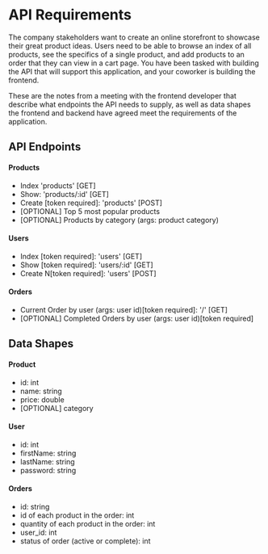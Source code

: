 # API Requirements
The company stakeholders want to create an online storefront to showcase their great product ideas. Users need to be able to browse an index of all products, see the specifics of a single product, and add products to an order that they can view in a cart page. You have been tasked with building the API that will support this application, and your coworker is building the frontend.

These are the notes from a meeting with the frontend developer that describe what endpoints the API needs to supply, as well as data shapes the frontend and backend have agreed meet the requirements of the application. 

## API Endpoints
#### Products
- Index 'products' [GET] 
- Show: 'products/:id' [GET] 
- Create [token required]: 'products' [POST] 
- [OPTIONAL] Top 5 most popular products 
- [OPTIONAL] Products by category (args: product category)

#### Users
- Index [token required]: 'users' [GET] 
- Show [token required]: 'users/:id' [GET] 
- Create N[token required]: 'users' [POST] 

#### Orders
- Current Order by user (args: user id)[token required]: '/' [GET]
- [OPTIONAL] Completed Orders by user (args: user id)[token required]

## Data Shapes
#### Product
-  id: int
- name: string
- price: double
- [OPTIONAL] category

#### User
- id: int
- firstName: string
- lastName: string
- password: string

#### Orders
- id: string
- id of each product in the order: int
- quantity of each product in the order: int
- user_id: int
- status of order (active or complete): int